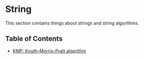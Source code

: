 # String

This section contains things about strings and string algorithms.

## Table of Contents

- [KMP: Knuth–Morris–Pratt algorithm](KMP.md)
